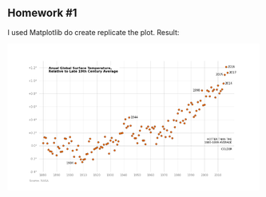 ## Homework #1

I used Matplotlib do create replicate the plot. Result:


![alt text](https://github.com/Katerunner/Visualization/blob/main/HW1/matplotlib%20plot%20result.png?raw=true)
